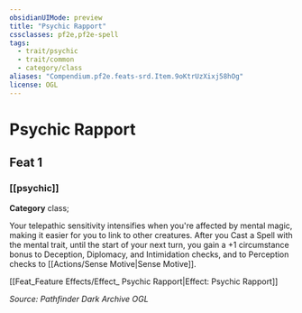 ```yaml
---
obsidianUIMode: preview
title: "Psychic Rapport"
cssclasses: pf2e,pf2e-spell
tags:
  - trait/psychic
  - trait/common
  - category/class
aliases: "Compendium.pf2e.feats-srd.Item.9oKtrUzXixj58hOg"
license: OGL
---
```

# Psychic Rapport
## Feat 1
### [[psychic]]

**Category** class; 




Your telepathic sensitivity intensifies when you're affected by mental magic, making it easier for you to link to other creatures. After you Cast a Spell with the mental trait, until the start of your next turn, you gain a +1 circumstance bonus to Deception, Diplomacy, and Intimidation checks, and to Perception checks to [[Actions/Sense Motive|Sense Motive]].

[[Feat_Feature Effects/Effect_ Psychic Rapport|Effect: Psychic Rapport]]

*Source: Pathfinder Dark Archive*
*OGL*